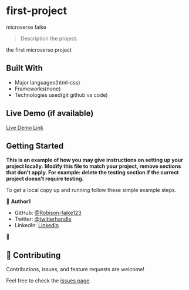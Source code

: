 # first-project

microverse faike

> Description the project.

the first microverse project  
## Built With

- Major languages(html-css)
- Frameworks(none)
- Technologies used(git github vs code)

## Live Demo (if available)

[Live Demo Link](https://livedemo.com)


## Getting Started

**This is an example of how you may give instructions on setting up your project locally.**
**Modify this file to match your project, remove sections that don't apply. For example: delete the testing section if the currect project doesn't require testing.**


To get a local copy up and running follow these simple example steps.

👤 **Author1**

- GitHub: [@Robison-faike123](https://github.com/Robison-faike123)
- Twitter: [@twitterhandle](https://twitter.com/twitterhandle)
- LinkedIn: [LinkedIn](https://linkedin.com/in/linkedinhandle)

👤 
## 🤝 Contributing

Contributions, issues, and feature requests are welcome!

Feel free to check the [issues page](../../issues/).